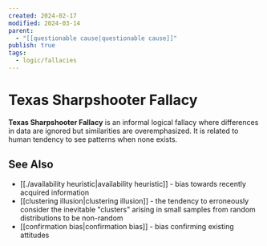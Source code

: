 ```yaml
---
created: 2024-02-17
modified: 2024-03-14
parent:
  - "[[questionable cause|questionable cause]]"
publish: true
tags:
  - logic/fallacies
---
```


# Texas Sharpshooter Fallacy
**Texas Sharpshooter Fallacy** is an informal logical fallacy where differences in data are ignored but similarities are overemphasized. It is related to human tendency to see patterns when none exists.

## See Also
- [[./availability heuristic|availability heuristic]] - bias towards recently acquired information
- [[clustering illusion|clustering illusion]] - the tendency to erroneously consider the inevitable "clusters" arising in small samples from random distributions to be non-random
- [[confirmation bias|confirmation bias]] - bias confirming existing attitudes
